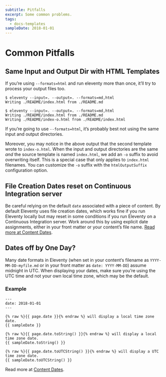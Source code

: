 ```yaml
---
subtitle: Pitfalls
excerpt: Some common problems.
tags:
  - docs-templates
sampleDate: 2018-01-01
---
```

# Common Pitfalls

## Same Input and Output Dir with HTML Templates

<div id="same-input-output"></div>

If you’re using `--formats=html` and run eleventy more than once, it’ll try to process your output files too.

```
$ eleventy --input=. --output=. --formats=md,html
Writing ./README/index.html from ./README.md

$ eleventy --input=. --output=. --formats=md,html
Writing ./README/index.html from ./README.md
Writing ./README/index-o.html from ./README/index.html
```

If you’re going to use `--formats=html`, it’s probably best not using the same input and output directories.

Moreover, you may notice in the above output that the second template wrote to `index-o.html`. When the input and output directories are the same _and_ the source template is named `index.html`, we add an `-o` suffix to avoid overwriting itself. This is a special case that only applies to `index.html` filenames. You can customize the `-o` suffix with the `htmlOutputSuffix` configuration option.

## File Creation Dates reset on Continuous Integration server

Be careful relying on the default `date` associated with a piece of content. By default Eleventy uses file creation dates, which works fine if you run Eleventy locally but may reset in some conditions if you run Eleventy on a Continuous Integration server. Work around this by using explicit date assignments, either in your front matter or your content’s file name. [Read more at Content Dates](/docs/dates/).

## Dates off by One Day?

Many date formats in Eleventy (when set in your content‘s filename as `YYYY-MM-DD-myfile.md` or in your front matter as `date: YYYY-MM-DD`) assume midnight in UTC. When displaying your dates, make sure you’re using the UTC time and not your own local time zone, which may be the default.

### Example

```
---
date: 2018-01-01
---
```

```
{% raw %}{{ page.date }}{% endraw %} will display a local time zone date.
{{ sampleDate }}
```

```
{% raw %}{{ page.date.toString() }}{% endraw %} will display a local time zone date.
{{ sampleDate.toString() }}
```

```
{% raw %}{{ page.date.toUTCString() }}{% endraw %} will display a UTC time zone date.
{{ sampleDate.toUTCString() }}
```

Read more at [Content Dates](/docs/dates/).